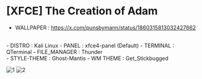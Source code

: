 # [XFCE] The Creation of Adam

- WALLPAPER : https://x.com/punsbymann/status/1860315813032427662
<BR>
- DISTRO : Kali Linux
- PANEL : xfce4-panel (Default)
- TERMINAL : QTerminal
- FILE_MANAGER : Thunder
<BR>
- STYLE-THEME : Ghost-Mantis
- WM THEME : Get_Stickbugged

![1](https://github.com/user-attachments/assets/eeb972cc-5c66-4569-8392-56ab22b1d305)
![2](https://github.com/user-attachments/assets/1e3cd3df-5f66-45b1-95cd-5cd93cbb7b8f)
